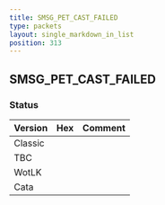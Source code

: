 ```yaml
---
title: SMSG_PET_CAST_FAILED
type: packets
layout: single_markdown_in_list
position: 313
---
```


## SMSG_PET_CAST_FAILED

### Status

Version | Hex | Comment
---------- | ---------- | ---------- 
Classic |  |  
TBC |  |  
WotLK |  |  
Cata |  |  
